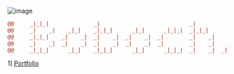 ![image](https://user-images.githubusercontent.com/49965312/204048202-3a3a8732-b5a2-49d0-9019-c4b72bf13b44.png)
```diff
@@     _|_|_|              _|                            _|                        _|      _|           @@                      
@@     _|    _|    _|_|    _|_|_|      _|_|      _|_|_|  _|_|_|          _|_|    _|_|_|_|  _|_|_|       @@                      
@@     _|_|_|    _|    _|  _|    _|  _|    _|  _|        _|    _|      _|_|_|_|    _|      _|    _|     @@                      
@@     _|    _|  _|    _|  _|    _|  _|    _|  _|        _|    _|      _|          _|      _|    _|     @@                      
@@     _|_|_|      _|_|    _|_|_|      _|_|      _|_|_|  _|    _|  _|    _|_|_|      _|_|  _|    _|     @@                      
 ```
 
 1] [Portfolio](https://boboch.tk)
